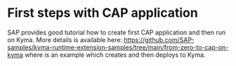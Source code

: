 # First steps with CAP application

SAP provides good tutorial how to create first CAP application and then run on Kyma. More details is available here: https://github.com/SAP-samples/kyma-runtime-extension-samples/tree/main/from-zero-to-cap-on-kyma where is an example which creates and then deploys to Kyma.

